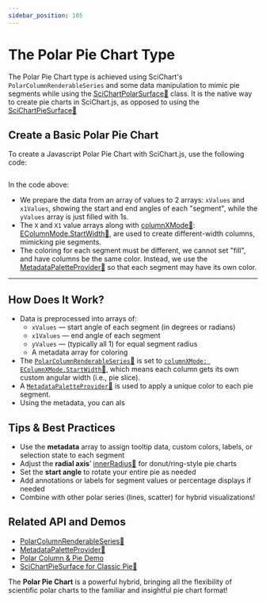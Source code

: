 ```yaml
---
sidebar_position: 105
---
```


# The Polar Pie Chart Type

The Polar Pie Chart type is achieved using SciChart's `PolarColumnRenderableSeries` and some data manipulation to mimic pie segments while using the [SciChartPolarSurface:blue_book:](https://www.scichart.com/documentation/js/v4/typedoc/classes/scichartpolarsurface.html) class.
It is the native way to create pie charts in SciChart.js, as opposed to using the [SciChartPieSurface:blue_book:](https://www.scichart.com/documentation/js/v4/typedoc/classes/scichartpiesurface.html)

<ChartFromSciChartDemo 
    src="https://stagingdemo2.scichart.com/demo/iframe/polar-pie-chart"
    title="Polar Pie Chart"
/>

## Create a Basic Polar Pie Chart

To create a Javascript Polar Pie Chart with SciChart.js, use the following code:

```ts showLineNumbers {62-67,79,80,82-92,95,99,100} file=./Basic/demo.ts start=region_A_start end=region_A_end
```

<LiveDocSnippet name="./Basic/demo" />

In the code above:

- We prepare the data from an array of values to 2 arrays: `xValues` and `x1Values`, showing the start and end angles of each "segment", while the `yValues` array is just filled with 1s.
- The `X` and `X1` value arrays along with [columnXMode:blue_book:](https://www.scichart.com/documentation/js/v4/typedoc/classes/polarcolumnrenderableseries.html#columnxmode): [EColumnMode.StartWidth:blue_book:](https://www.scichart.com/documentation/js/v4/typedoc/enums/eperformancemarktype.html#setupstart), are used to create different-width columns, mimicking pie segments.
- The coloring for each segment must be different, we cannot set "fill", and have columns be the same color. Instead, we use the [MetadataPaletteProvider:blue_book:](https://www.scichart.com/documentation/js/v4/typedoc/classes/metadatapaletteprovider.html) so that each segment may have its own color.

---

## How Does It Work?

- Data is preprocessed into arrays of:
  - `xValues` — start angle of each segment (in degrees or radians)
  - `x1Values` — end angle of each segment
  - `yValues` — (typically all 1) for equal segment radius
  - A metadata array for coloring  
- The [`PolarColumnRenderableSeries`:blue_book:](https://www.scichart.com/documentation/js/v4/typedoc/classes/polarcolumnrenderableseries.html) is set to [`columnXMode: EColumnXMode.StartWidth`:blue_book:](https://www.scichart.com/documentation/js/v4/typedoc/enums/ecolumnmode.html#startwidth), which means each column gets its own custom angular width (i.e., pie slice).
- A [`MetadataPaletteProvider`:blue_book:](https://www.scichart.com/documentation/js/v4/typedoc/classes/metadatapaletteprovider.html) is used to apply a unique color to each pie segment.
- Using the metadata, you can als

## Tips & Best Practices

- Use the **metadata** array to assign tooltip data, custom colors, labels, or selection state to each segment
- Adjust the **radial axis**’ [innerRadius:blue_book:](https://www.scichart.com/documentation/js/v4/typedoc/classes/polarnumericaxis.html#innerradius) for donut/ring-style pie charts
- Set the **start angle** to rotate your entire pie as needed
- Add annotations or labels for segment values or percentage displays if needed
- Combine with other polar series (lines, scatter) for hybrid visualizations!

## Related API and Demos

- [PolarColumnRenderableSeries:blue_book:](https://www.scichart.com/documentation/js/v4/typedoc/classes/polarcolumnrenderableseries.html)
- [MetadataPaletteProvider:blue_book:](https://www.scichart.com/documentation/js/v4/typedoc/classes/metadatapaletteprovider.html)
- [Polar Column & Pie Demo](https://www.scichart.com/demo/react/polar-pie-chart)
- [SciChartPieSurface for Classic Pie:blue_book:](https://www.scichart.com/documentation/js/v4/typedoc/classes/scichartpiesurface.html)

The **Polar Pie Chart** is a powerful hybrid, bringing all the flexibility of scientific polar charts to the familiar and insightful pie chart format!